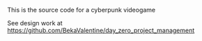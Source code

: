 This is the source code for a cyberpunk videogame

See design work at https://github.com/BekaValentine/day_zero_project_management
